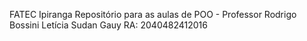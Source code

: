 FATEC Ipiranga 
Repositório para as aulas de POO - Professor Rodrigo Bossini
Letícia Sudan Gauy 
RA: 2040482412016